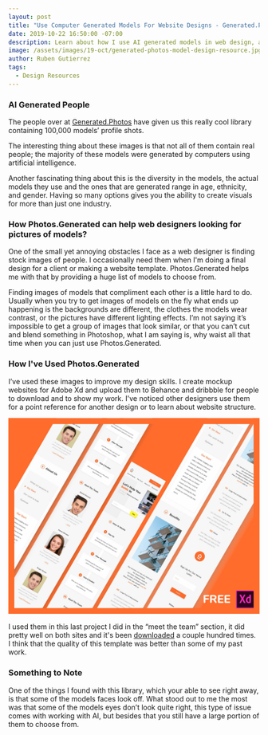 ```yaml
---
layout: post
title: "Use Computer Generated Models For Website Designs - Generated.Photos"
date: 2019-10-22 16:50:00 -07:00
description: Learn about how I use AI generated models in web design, and how you can too.
image: /assets/images/19-oct/generated-photos-model-design-resource.jpg
author: Ruben Gutierrez
tags: 
  - Design Resources
---
```


### AI Generated People
The people over at [Generated.Photos](https://generated.photos) have given us this really cool library containing 100,000 models’ profile shots.  

The interesting thing about these images is that not all of them contain real people; the majority of these models were generated by computers using artificial intelligence.  

Another fascinating thing about this is the diversity in the models, the actual models they use and the ones that are generated range in age, ethnicity, and gender.  Having so many options gives you the ability to create visuals for more than just one industry.   

### How Photos.Generated can help web designers looking for pictures of models?
One of the small yet annoying obstacles I face as a web designer is finding stock images of people.  I occasionally need them when I'm doing a final design for a client or making a website template.  Photos.Generated helps me with that by providing a huge list of models to choose from.

Finding images of models that compliment each other is a little hard to do. Usually when you try to get images of models on the fly what ends up happening is the backgrounds are different, the clothes the models wear contrast, or the pictures have different lighting effects.  I’m not saying it’s impossible to get a group of images that look similar, or that you can’t cut and blend something in Photoshop, what I am saying is, why waist all that time when you can just use Photos.Generated.

### How I've Used Photos.Generated
I’ve used these images to improve my design skills.  I create mockup websites for Adobe Xd and upload them to Behance and dribbble for people to download and to show my work. I've noticed other designers use them for a point reference for another design or to learn about website structure.

![free-adobe-xd-web-templates-apartment](/assets\images\19-oct\free-adobe-xd-web-templates-apartment.jpg)

I used them in this last project I did in the “meet the team” section, it did pretty well on both sites and it's been [downloaded](https://www.behance.net/gallery/85887073/Free-Adobe-Xd-Apartment-Finding-Web-App-Service-Landing) a couple hundred times. I think that the quality of this template was better than some of my past work.

### Something to Note
One of the things I found with this library, which your able to see right away, is that some of the models faces look off.  What stood out to me the most was that some of the models eyes don’t look quite right, this type of issue comes with working with AI, but besides that you still have a large portion of them to choose from.
